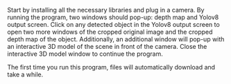 Start by installing all the necessary libraries and plug in a camera. By running the program, two windows should pop-up: depth map and Yolov8 output screen. Click on any detected object in the Yolov8 output screen to open two more windows of the cropped original image and the cropped depth map of the object. Additionally, an additional window will pop-up with an interactive 3D model of the scene in front of the camera. Close the interactive 3D model window to continue the program.  

The first time you run this program, files will automatically download and take a while. 
